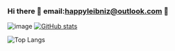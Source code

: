 ### Hi there 👋 email:happyleibniz@outlook.com 📧

![image](https://github-readme-stats.vercel.app/api/top-langs/?username=happyleibniz&layout=compact&langs_count=8&hide_border=true&title_color=000000&icon_color=000000&text_color=000000&bg_color=ffffff) 
[![GitHub stats](https://github-readme-stats.vercel.app/api?username=happyleibniz)](https://githubfast.com/happyleibniz/github-readme-stats)

![Top Langs](https://github-readme-stats.vercel.app/api/top-langs/?username=happyleibniz&hide_progress=false)
<!--
**happyleibniz/happyleibniz** is a ✨ _special_ ✨ repository because its `README.md` (this file) appears on your GitHub profile.

Here are some ideas to get you started:

- 🔭 I’m currently working on ...
- 🌱 I’m currently learning ...
- 👯 I’m looking to collaborate on ...
- 🤔 I’m looking for help with ...
- 💬 Ask me about ...
- 📫 How to reach me: ...
- 😄 Pronouns: ...
- ⚡ Fun fact: ...
-->
